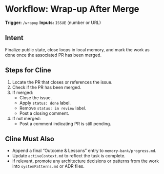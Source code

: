 # Workflow: Wrap-up After Merge

**Trigger:** `/wrapup`
**Inputs:** `ISSUE` (number or URL)

## Intent

Finalize public state, close loops in local memory, and mark the work as done once the associated PR has been merged.

## Steps for Cline

1. Locate the PR that closes or references the issue.
2. Check if the PR has been merged.
3. If merged:
   * Close the issue.
   * Apply `status: done` label.
   * Remove `status: in review` label.
   * Post a closing comment.
4. If not merged:
   * Post a comment indicating PR is still pending.

## Cline Must Also

* Append a final “Outcome & Lessons” entry to `memory-bank/progress.md`.
* Update `activeContext.md` to reflect the task is complete.
* If relevant, promote any architecture decisions or patterns from the work into `systemPatterns.md` or ADR files.
